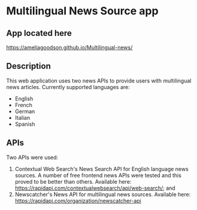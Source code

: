 # Multilingual News Source app

## App located here
https://ameliagoodson.github.io/Multilingual-news/

## Description

This web application uses two news APIs to provide users
with multilingual news articles. Currently supported
languages are:

- English
- French
- German
- Italian
- Spanish

## APIs

Two APIs were used:

1. Contextual Web Search's News Search API for English
   language news sources. A number of free frontend news
   APIs were tested and this proved to be better than
   others. Available here:
   https://rapidapi.com/contextualwebsearch/api/web-search/;
   and
2. Newscatcher's News API for multilingual news sources.
   Available here:
   https://rapidapi.com/organization/newscatcher-api
